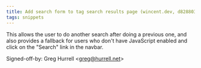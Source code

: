 ```yaml
---
title: Add search form to tag search results page (wincent.dev, d828803)
tags: snippets
---
```


This allows the user to do another search after doing a previous one, and also provides a fallback for users who don't have JavaScript enabled and click on the "Search" link in the navbar.

Signed-off-by: Greg Hurrell &lt;greg@hurrell.net&gt;
